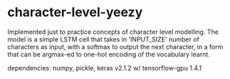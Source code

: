 # character-level-yeezy
Implemented just to practice concepts of character level modelling.
The model is a simple LSTM cell that takes in 'INPUT_SIZE' number of characters as input, with a softmax to output the next character, in a form that can be argmax-ed to one-hot encoding of the vocabulary learnt.

dependencies: numpy, pickle, keras v2.1.2 w/ tensorflow-gpu 1.4.1
